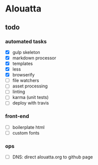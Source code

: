 # Alouatta

## todo

### automated tasks
- [x] gulp skeleton
- [x] markdown processor
- [x] templates
- [x] less
- [x] browserify
- [ ] file watchers
- [ ] asset processing
- [ ] linting
- [ ] karma (unit tests)
- [ ] deploy with travis

### front-end
- [ ] boilerplate html
- [ ] custom fonts

### ops
- [ ] DNS: direct alouatta.org to github page
